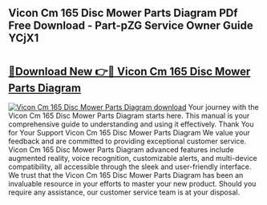 ## Vicon Cm 165 Disc Mower Parts Diagram PDf Free Download - Part-pZG Service Owner Guide YCjX1

# <h2><a href="http://dfurz9.blite.top/?on=Vicon+Cm+165+Disc+Mower+Parts+Diagram">🔗Download New 👉🔴 Vicon Cm 165 Disc Mower Parts Diagram</a></h2>

[![Vicon Cm 165 Disc Mower Parts Diagram download](https://i.imgur.com/lujVjoI.png)](http://dfurz9.blite.top/?on=Vicon+Cm+165+Disc+Mower+Parts+Diagram)
Your journey with the Vicon Cm 165 Disc Mower Parts Diagram starts here. This manual is your comprehensive guide to understanding and using it effectively. Thank You for Your Support Vicon Cm 165 Disc Mower Parts Diagram We value your feedback and are committed to providing exceptional customer service. Vicon Cm 165 Disc Mower Parts Diagram advanced features include augmented reality, voice recognition, customizable alerts, and multi-device compatibility, all accessible through the sleek and user-friendly interface. We trust that the Vicon Cm 165 Disc Mower Parts Diagram has been an invaluable resource in your efforts to master your new product. Should you require any assistance, our customer service team is at your disposal.
